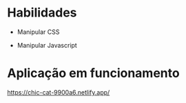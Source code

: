 # Habilidades

- Manipular CSS

- Manipular Javascript

# Aplicação em funcionamento

https://chic-cat-9900a6.netlify.app/
